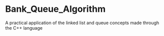 # Bank_Queue_Algorithm
A practical application of the linked list and queue concepts made through the C++ language
